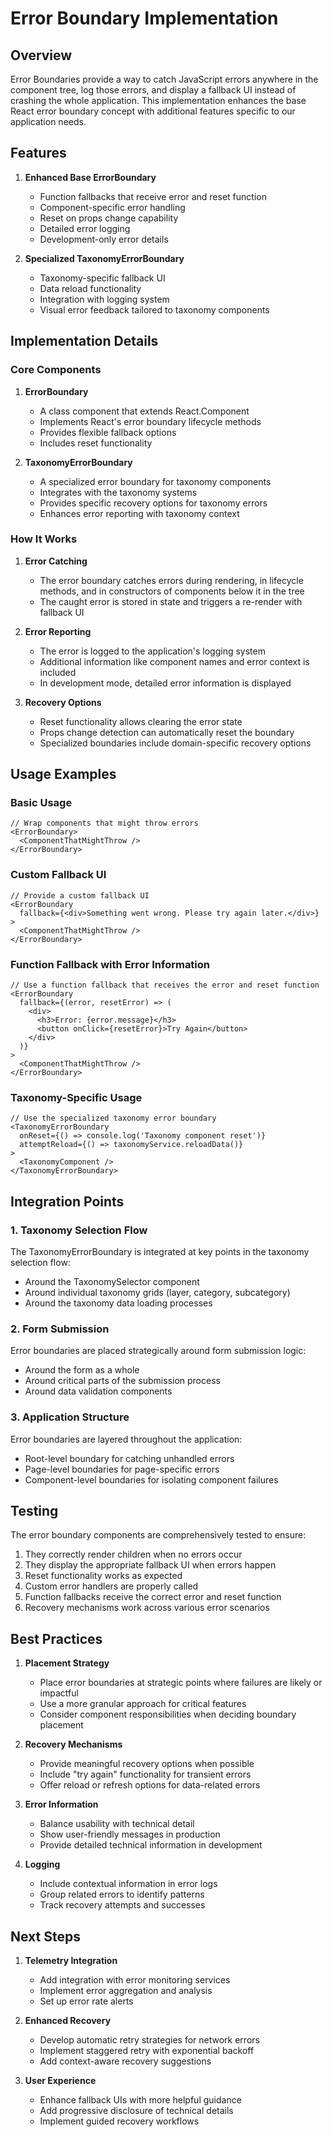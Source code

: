 # Error Boundary Implementation

## Overview

Error Boundaries provide a way to catch JavaScript errors anywhere in the component tree, log those errors, and display a fallback UI instead of crashing the whole application. This implementation enhances the base React error boundary concept with additional features specific to our application needs.

## Features

1. **Enhanced Base ErrorBoundary**
   - Function fallbacks that receive error and reset function
   - Component-specific error handling
   - Reset on props change capability
   - Detailed error logging
   - Development-only error details

2. **Specialized TaxonomyErrorBoundary**
   - Taxonomy-specific fallback UI
   - Data reload functionality
   - Integration with logging system
   - Visual error feedback tailored to taxonomy components

## Implementation Details

### Core Components

1. **ErrorBoundary**
   - A class component that extends React.Component
   - Implements React's error boundary lifecycle methods
   - Provides flexible fallback options
   - Includes reset functionality

2. **TaxonomyErrorBoundary**
   - A specialized error boundary for taxonomy components
   - Integrates with the taxonomy systems
   - Provides specific recovery options for taxonomy errors
   - Enhances error reporting with taxonomy context

### How It Works

1. **Error Catching**
   - The error boundary catches errors during rendering, in lifecycle methods, and in constructors of components below it in the tree
   - The caught error is stored in state and triggers a re-render with fallback UI

2. **Error Reporting**
   - The error is logged to the application's logging system
   - Additional information like component names and error context is included
   - In development mode, detailed error information is displayed

3. **Recovery Options**
   - Reset functionality allows clearing the error state
   - Props change detection can automatically reset the boundary
   - Specialized boundaries include domain-specific recovery options

## Usage Examples

### Basic Usage

```tsx
// Wrap components that might throw errors
<ErrorBoundary>
  <ComponentThatMightThrow />
</ErrorBoundary>
```

### Custom Fallback UI

```tsx
// Provide a custom fallback UI
<ErrorBoundary
  fallback={<div>Something went wrong. Please try again later.</div>}
>
  <ComponentThatMightThrow />
</ErrorBoundary>
```

### Function Fallback with Error Information

```tsx
// Use a function fallback that receives the error and reset function
<ErrorBoundary
  fallback={(error, resetError) => (
    <div>
      <h3>Error: {error.message}</h3>
      <button onClick={resetError}>Try Again</button>
    </div>
  )}
>
  <ComponentThatMightThrow />
</ErrorBoundary>
```

### Taxonomy-Specific Usage

```tsx
// Use the specialized taxonomy error boundary
<TaxonomyErrorBoundary
  onReset={() => console.log('Taxonomy component reset')}
  attemptReload={() => taxonomyService.reloadData()}
>
  <TaxonomyComponent />
</TaxonomyErrorBoundary>
```

## Integration Points

### 1. Taxonomy Selection Flow

The TaxonomyErrorBoundary is integrated at key points in the taxonomy selection flow:

- Around the TaxonomySelector component
- Around individual taxonomy grids (layer, category, subcategory)
- Around the taxonomy data loading processes

### 2. Form Submission

Error boundaries are placed strategically around form submission logic:

- Around the form as a whole
- Around critical parts of the submission process
- Around data validation components

### 3. Application Structure

Error boundaries are layered throughout the application:

- Root-level boundary for catching unhandled errors
- Page-level boundaries for page-specific errors
- Component-level boundaries for isolating component failures

## Testing

The error boundary components are comprehensively tested to ensure:

1. They correctly render children when no errors occur
2. They display the appropriate fallback UI when errors happen
3. Reset functionality works as expected
4. Custom error handlers are properly called
5. Function fallbacks receive the correct error and reset function
6. Recovery mechanisms work across various error scenarios

## Best Practices

1. **Placement Strategy**
   - Place error boundaries at strategic points where failures are likely or impactful
   - Use a more granular approach for critical features
   - Consider component responsibilities when deciding boundary placement

2. **Recovery Mechanisms**
   - Provide meaningful recovery options when possible
   - Include "try again" functionality for transient errors
   - Offer reload or refresh options for data-related errors

3. **Error Information**
   - Balance usability with technical detail
   - Show user-friendly messages in production
   - Provide detailed technical information in development

4. **Logging**
   - Include contextual information in error logs
   - Group related errors to identify patterns
   - Track recovery attempts and successes

## Next Steps

1. **Telemetry Integration**
   - Add integration with error monitoring services
   - Implement error aggregation and analysis
   - Set up error rate alerts

2. **Enhanced Recovery**
   - Develop automatic retry strategies for network errors
   - Implement staggered retry with exponential backoff
   - Add context-aware recovery suggestions

3. **User Experience**
   - Enhance fallback UIs with more helpful guidance
   - Add progressive disclosure of technical details
   - Implement guided recovery workflows